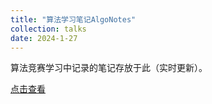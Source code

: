 ```yaml
---
title: "算法学习笔记AlgoNotes"
collection: talks
date: 2024-1-27
---
```


算法竞赛学习中记录的笔记存放于此（实时更新）。

[点击查看](https://github.com/jin-taiyu/AlgoNotes.git)
